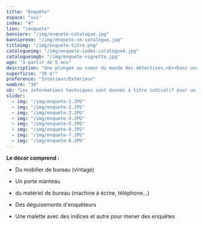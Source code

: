 ```yaml
---
title: "Enquête"
espace: "oui"
index: "4"
lien: "/enquete"
banniere: "/img/enquete-catalogue.jpg"
bannieresm: "/img/enquete-sm-catalogue.jpg"
titleimg: "/img/enquete-titre.png"
catalogueimg: "/img/enquete-index-catalogue4.jpg"
catalogueimgb: "/img/enquete-vignette.jpg"
age: "à partir de 5 ans"
description: "Une plongée au coeur du monde des détectives.<br>Dans une ambiance rétro, on mène l'enquête, loupe à la main et indices en poche pour trouver le coupable."
superficie: "30 m²"
preference: "Intérieur/Extérieur"
nombre: "10"
nb: "Les informations techniques sont donnés à titre indicatif pour un cadre ludique optimal. <br>Elles sont ajustables à la situation : pour une superficie limitée on préférera un nombre réduit d'enfants, plus d'enfants necessitera une plus grande superficie de jeu, etc."
slider:
  - img: "/img/enquete-1.JPG"
  - img: "/img/enquete-2.JPG"
  - img: "/img/enquete-3.JPG"
  - img: "/img/enquete-4.JPG"
  - img: "/img/enquete-5.JPG"
  - img: "/img/enquete-6.JPG"
  - img: "/img/enquete-7.JPG"
  - img: "/img/enquete-8.JPG"
---
```

**Le décor comprend :**

- Du mobilier de bureau (vintage)

- Un porte manteau

- du matériel de bureau (machine à écrire, téléphone...)

- Des déguisements d'enquêteurs

- Une malette avec des indices et autre pour mener des enquêtes
